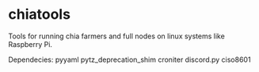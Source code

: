 # chiatools
Tools for running chia farmers and full nodes on linux systems like Raspberry Pi.

Dependecies:
pyyaml
pytz_deprecation_shim
croniter
discord.py
ciso8601
